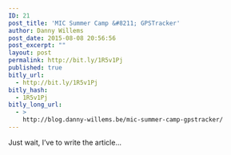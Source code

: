 ```yaml
---
ID: 21
post_title: 'MIC Summer Camp &#8211; GPSTracker'
author: Danny Willems
post_date: 2015-08-08 20:56:56
post_excerpt: ""
layout: post
permalink: http://bit.ly/1R5v1Pj
published: true
bitly_url:
  - http://bit.ly/1R5v1Pj
bitly_hash:
  - 1R5v1Pj
bitly_long_url:
  - >
    http://blog.danny-willems.be/mic-summer-camp-gpstracker/
---
```

<div class="entry-content">
Just wait, I’ve to write the article...
</div>